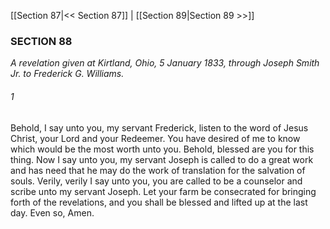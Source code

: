 [[Section 87|<< Section 87]]  |  [[Section 89|Section 89 >>]]

### SECTION 88

*A revelation given at Kirtland, Ohio, 5 January 1833, through Joseph Smith Jr. to Frederick G. Williams.*

###### 1
Behold, I say unto you, my servant Frederick, listen to the word of Jesus Christ, your Lord and your Redeemer. You have desired of me to know which would be the most worth unto you. Behold, blessed are you for this thing. Now I say unto you, my servant Joseph is called to do a great work and has need that he may do the work of translation for the salvation of souls. Verily, verily I say unto you, you are called to be a counselor and scribe unto my servant Joseph. Let your farm be consecrated for bringing forth of the revelations, and you shall be blessed and lifted up at the last day. Even so, Amen.